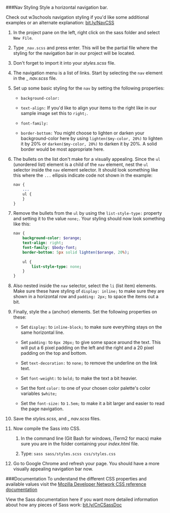 ###Nav Styling
Style a horizontal navigation bar.

Check out w3schools navigation styling if you'd like some additional examples or an alternate explanation: [bit.ly/NavCSS](http://bit.ly/NavCSS)

1. In the project pane on the left, right click on the sass folder and select `New File`. 

2. Type `_nav.scss` and press enter. This will be the partial file where the styling for the navigation bar in our project will be located.

3. Don't forget to import it into your _styles.scss_ file.

3. The navigation menu is a list of links. Start by selecting the `nav` element in the _ _nav.scss_ file.

4. Set up some basic styling for the `nav` by setting the following properties:

    * `background-color:`
    
    * `text-align:` 
    If you'd like to align your items to the right like in our sample image set this to `right;`.
    
    * `font-family:`
    
    * `border-bottom:` 
    You might choose to lighten or darken your background-color here by using `lighten($my-color, 20%)` to lighten it by 20% or `darken($my-color, 20%)` to darken it by 20%. A solid border would be most appropriate here.

3. The bullets on the list don't make for a visually appealing.  Since the `ul` (unordered list) element is a child of the `nav` element, nest the `ul` selector inside the `nav` element selector.  It should look something like this where the `...` ellipsis indicate code not shown in the example:

    ```sass
    nav {
        ...
        ul {
        }
    }
    ```

4. Remove the bullets from the `ul` by using the `list-style-type:` property and setting it to the value `none;`.  Your styling should now look something like this:

    ```sass
    nav {
        background-color: $orange;
        text-align: right;
        font-family: $body-font;
        border-bottom: 5px solid lighten($orange, 20%);
        
        ul {
            list-style-type: none;
        }
    }
    ```
    
4. Also nested inside the `nav` selector, select the `li` (list item) elements.  Make sure these have styling of `display: inline;` to make sure they are shown in a horizontal row and `padding: 2px;` to space the items out a bit.

5. Finally, style the `a` (anchor) elements. Set the following properties on these:

    * Set `display:` to `inline-block;` to make sure everything stays on the same horizontal line.
    
    * Set `padding:` to `6px 20px;` to give some space around the text.  This will put a 6 pixel padding on the left and the right and a 20 pixel padding on the top and bottom.  
    
    * Set `text-decoration:` to `none;` to remove the underline on the link text.
    
    * Set `font-weight:` to `bold;` to make the text a bit heavier.
    
    * Set the font `color:` to one of your chosen color palette's color variables `$white;`
    
    * Set the `font-size:` to `1.5em;` to make it a bit larger and easier to read the page navigation.
    
5. Save the _styles.scss_, and _ _nav.scss_ files.

6. Now compile the Sass into CSS. 
    
    1. In the command line (Git Bash for windows, iTerm2 for macs) make sure you are in the folder containing your _index.html_ file.
    
    2.  Type: `sass sass/styles.scss css/styles.css`

8. Go to Google Chrome and refresh your page. You should have a more visually appealing navigation bar now.

    
###Documentation
To understand the different CSS properties and available values visit the [Mozilla Developer Network CSS reference documentation](https://developer.mozilla.org/en-US/docs/Web/CSS/Reference)

View the Sass documentation here if you want more detailed information about how any pieces of Sass work: [bit.ly/CnCSassDoc](http://bit.ly/CnCSassDoc) 